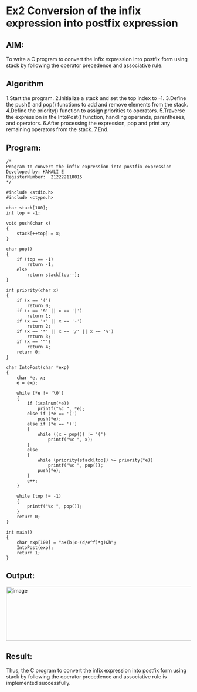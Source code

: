 # Ex2 Conversion of the infix expression into postfix expression

## AIM:
To write a C program to convert the infix expression into postfix form using stack by following the operator precedence and associative rule.

## Algorithm
1.Start the program.
2.Initialize a stack and set the top index to -1.
3.Define the push() and pop() functions to add and remove elements from the stack.
4.Define the priority() function to assign priorities to operators.
5.Traverse the expression in the IntoPost() function, handling operands, parentheses, and operators.
6.After processing the expression, pop and print any remaining operators from the stack.
7.End. 

## Program:
```
/*
Program to convert the infix expression into postfix expression
Developed by: KAMALI E
RegisterNumber:  212222110015
*/

#include <stdio.h>
#include <ctype.h>

char stack[100];
int top = -1;

void push(char x)
{
    stack[++top] = x;
}

char pop()
{
    if (top == -1)
        return -1;
    else
        return stack[top--];
}

int priority(char x)
{
    if (x == '(')
        return 0;
    if (x == '&' || x == '|')
        return 1;
    if (x == '+' || x == '-')
        return 2;
    if (x == '*' || x == '/' || x == '%')
        return 3;
    if (x == '^')
        return 4;
    return 0;
}

char IntoPost(char *exp)
{
    char *e, x;
    e = exp;

    while (*e != '\0')
    {
        if (isalnum(*e))
            printf("%c ", *e);
        else if (*e == '(')
            push(*e);
        else if (*e == ')')
        {
            while ((x = pop()) != '(')
                printf("%c ", x);
        }
        else
        {
            while (priority(stack[top]) >= priority(*e))
                printf("%c ", pop());
            push(*e);
        }
        e++;
    }

    while (top != -1)
    {
        printf("%c ", pop());
    }
    return 0;
}

int main()
{
    char exp[100] = "a+(b|c-(d/e^f)*g)&h";
    IntoPost(exp);
    return 1;
}

```

## Output:

<img width="664" height="147" alt="image" src="https://github.com/user-attachments/assets/350cdcc6-611e-446a-adce-59c085906ffc" />


## Result:
Thus, the C program to convert the infix expression into postfix form using stack by following the operator precedence and associative rule is implemented successfully.
